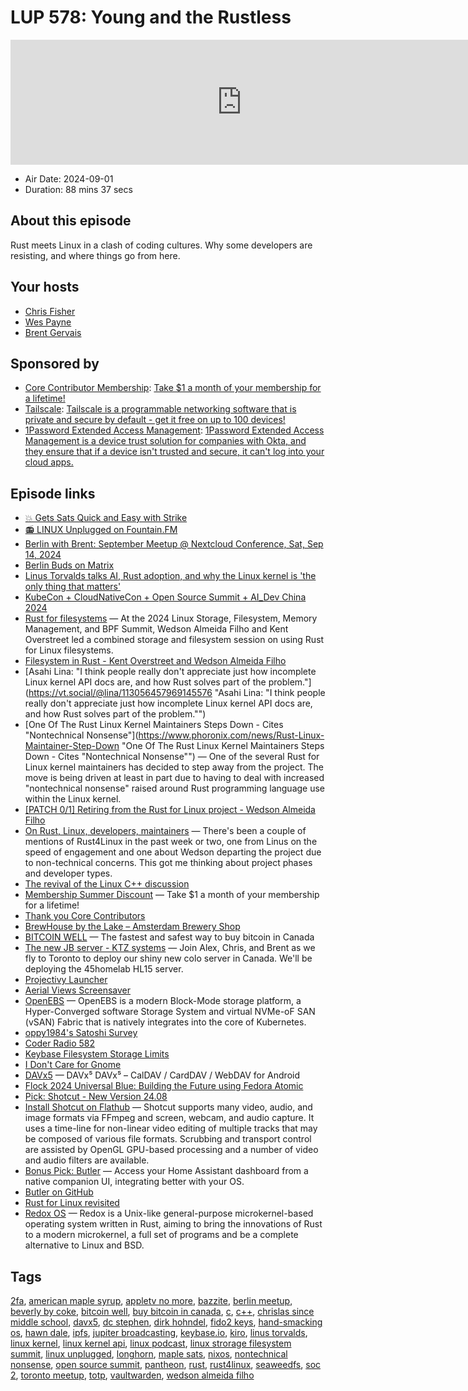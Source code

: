 # LUP 578: Young and the Rustless

<iframe src="https://player.fireside.fm/v2/RUkczH-V+3Pgij51g?theme=dark" width="740" height="200" frameborder="0" scrolling="no"></iframe>

* Air Date: 2024-09-01
* Duration: 88 mins 37 secs

## About this episode

Rust meets Linux in a clash of coding cultures. Why some developers are resisting, and where things go from here.

## Your hosts
* [Chris Fisher](https://linuxunplugged.com/hosts/chrislas)
* [Wes Payne](https://linuxunplugged.com/hosts/wes)
* [Brent Gervais](https://linuxunplugged.com/hosts/brent)

## Sponsored by

  * [Core Contributor Membership](https://jupitersignal.memberful.com/checkout?plan=52946&coupon=summer): [Take $1 a month of your membership for a lifetime!](https://jupitersignal.memberful.com/checkout?plan=52946&coupon=summer)
  * [Tailscale](http://tailscale.com/linuxunplugged): [Tailscale is a programmable networking software that is private and secure by default - get it free on up to 100 devices!](http://tailscale.com/linuxunplugged)
  * [1Password Extended Access Management](https://1password.com/unplugged): [1Password Extended Access Management is a device trust solution for companies with Okta, and they ensure that if a device isn't trusted and secure, it can't log into your cloud apps.](https://1password.com/unplugged)



## Episode links

  * [💥 Gets Sats Quick and Easy with Strike](https://strike.me/ "💥 Gets Sats Quick and Easy with Strike")
  * [📻 LINUX Unplugged on Fountain.FM](https://www.fountain.fm/show/dWiuBeqpDSM86AwXRXov "📻 LINUX Unplugged  on Fountain.FM")
  * [Berlin with Brent: September Meetup @ Nextcloud Conference, Sat, Sep 14, 2024](https://www.meetup.com/jupiterbroadcasting/events/300421391/?eventOrigin=group_upcoming_events "Berlin with Brent: September Meetup @ Nextcloud Conference, Sat, Sep 14, 2024")
  * [Berlin Buds on Matrix](https://matrix.to/#/%23berlin:jupiterbroadcasting.com "Berlin Buds on Matrix")
  * [Linus Torvalds talks AI, Rust adoption, and why the Linux kernel is 'the only thing that matters'](https://www.zdnet.com/article/linus-torvalds-talks-ai-rust-adoption-and-why-the-linux-kernel-is-the-only-thing-that-matters/ "Linus Torvalds talks AI, Rust adoption, and why the Linux kernel is 'the only thing that matters'")
  * [KubeCon + CloudNativeCon + Open Source Summit + AI_Dev China 2024](https://kccncossaidevchn2024.sched.com/event/1eZrx/keynote-linus-torvalds-creator-of-linux-git-in-conversation-with-dirk-hohndel-head-of-the-open-source-program-office-verizon-mo-3hxi-linuxregitzha-linus-torvaldsverizontu-ju-dirk-hohndelzha-tuo "KubeCon + CloudNativeCon + Open Source Summit + AI_Dev China 2024")
  * [Rust for filesystems](https://lwn.net/Articles/978738/ "Rust for filesystems") — At the 2024 Linux Storage, Filesystem, Memory Management, and BPF Summit, Wedson Almeida Filho and Kent Overstreet led a combined storage and filesystem session on using Rust for Linux filesystems.
  * [Filesystem in Rust - Kent Overstreet and Wedson Almeida Filho](https://www.youtube.com/watch?v=WiPp9YEBV0Q "Filesystem in Rust - Kent Overstreet and Wedson Almeida Filho")
  * [Asahi Lina: "I think people really don't appreciate just how incomplete Linux kernel API docs are, and how Rust solves part of the problem."](https://vt.social/@lina/113056457969145576 "Asahi Lina: "I think people really don't appreciate just how incomplete Linux kernel API docs are, and how Rust solves part of the problem."")
  * [One Of The Rust Linux Kernel Maintainers Steps Down - Cites "Nontechnical Nonsense"](https://www.phoronix.com/news/Rust-Linux-Maintainer-Step-Down "One Of The Rust Linux Kernel Maintainers Steps Down - Cites "Nontechnical Nonsense"") — One of the several Rust for Linux kernel maintainers has decided to step away from the project. The move is being driven at least in part due to having to deal with increased "nontechnical nonsense" raised around Rust programming language use within the Linux kernel.
  * [[PATCH 0/1] Retiring from the Rust for Linux project - Wedson Almeida Filho](https://lore.kernel.org/lkml/20240828211117.9422-1-wedsonaf@gmail.com/ "\[PATCH 0/1\] Retiring from the Rust for Linux project - Wedson Almeida Filho")
  * [On Rust, Linux, developers, maintainers](https://airlied.blogspot.com/2024/08/on-rust-linux-developers-maintainers.html "On Rust, Linux, developers, maintainers") — There's been a couple of mentions of Rust4Linux in the past week or two, one from Linus on the speed of engagement and one about Wedson departing the project due to non-technical concerns. This got me thinking about project phases and developer types.
  * [The revival of the Linux C++ discussion](https://www.phoronix.com/news/CPP-Linux-Kernel-2024-Discuss "The revival of the Linux C++ discussion")
  * [Membership Summer Discount](https://jupitersignal.memberful.com/checkout?plan=52946&coupon=summer "Membership Summer Discount") — Take $1 a month of your membership for a lifetime!
  * [Thank you Core Contributors](https://h.docs.lol/P2dCEHiLQ-myWSfutiqD7Q# "Thank you Core Contributors")
  * [BrewHouse by the Lake – Amsterdam Brewery Shop](https://amsterdambeer.com/pages/brewhouse-by-the-lake "BrewHouse by the Lake – Amsterdam Brewery Shop")
  * [BITCOIN WELL](https://bitcoinwell.com/ "BITCOIN WELL") — The fastest and safest way to buy bitcoin in Canada
  * [The new JB server - KTZ systems](https://www.youtube.com/watch?v=6CZad9Qjfxo "The new JB server - KTZ systems") — Join Alex, Chris, and Brent as we fly to Toronto to deploy our shiny new colo server in Canada. We'll be deploying the 45homelab HL15 server.
  * [Projectivy Launcher](https://play.google.com/store/apps/details?id=com.spocky.projengmenu&hl=en_US "Projectivy Launcher")
  * [Aerial Views Screensaver](https://play.google.com/store/apps/details?id=com.neilturner.aerialviews&hl=en_US "Aerial Views Screensaver")
  * [OpenEBS](https://github.com/openebs/openebs "OpenEBS") — OpenEBS is a modern Block-Mode storage platform, a Hyper-Converged software Storage System and virtual NVMe-oF SAN (vSAN) Fabric that is natively integrates into the core of Kubernetes.
  * [oppy1984's Satoshi Survey](https://oppy1984.com/Satoshi-Survey "oppy1984's Satoshi Survey")
  * [Coder Radio 582](https://coder.show/582 "Coder Radio 582")
  * [Keybase Filesystem Storage Limits](https://book.keybase.io/docs/files#storage "Keybase Filesystem Storage Limits")
  * [I Don't Care for Gnome](https://woltman.com/gnome-bad/ "I Don't Care for Gnome")
  * [DAVx5](https://www.davx5.com/ "DAVx5") — DAVx⁵ DAVx⁵ – CalDAV / CardDAV / WebDAV for Android
  * [Flock 2024 Universal Blue: Building the Future using Fedora Atomic](https://www.youtube.com/watch?v=uMkePEflqpk "Flock 2024 Universal Blue: Building the Future using Fedora Atomic")
  * [Pick: Shotcut - New Version 24.08](https://www.shotcut.org/blog/new-release-240829/ "Pick: Shotcut - New Version 24.08")
  * [Install Shotcut on Flathub](https://flathub.org/apps/org.shotcut.Shotcut "Install Shotcut on Flathub") — Shotcut supports many video, audio, and image formats via FFmpeg and screen, webcam, and audio capture. It uses a time-line for non-linear video editing of multiple tracks that may be composed of various file formats. Scrubbing and transport control are assisted by OpenGL GPU-based processing and a number of video and audio filters are available.
  * [Bonus Pick: Butler](https://flathub.org/apps/com.cassidyjames.butler "Bonus Pick: Butler") — Access your Home Assistant dashboard from a native companion UI, integrating better with your OS.
  * [Butler on GitHub](https://github.com/cassidyjames/butler "Butler on GitHub")
  * [Rust for Linux revisited](https://drewdevault.com/2024/08/30/2024-08-30-Rust-in-Linux-revisited.html "Rust for Linux revisited")
  * [Redox OS](https://www.redox-os.org/ "Redox OS") — Redox is a Unix-like general-purpose microkernel-based operating system written in Rust, aiming to bring the innovations of Rust to a modern microkernel, a full set of programs and be a complete alternative to Linux and BSD.



## Tags

[2fa](https://linuxunplugged.com/tags/2fa), [american maple syrup](https://linuxunplugged.com/tags/american%20maple%20syrup), [appletv no more](https://linuxunplugged.com/tags/appletv%20no%20more), [bazzite](https://linuxunplugged.com/tags/bazzite), [berlin meetup](https://linuxunplugged.com/tags/berlin%20meetup), [beverly by coke](https://linuxunplugged.com/tags/beverly%20by%20coke), [bitcoin well](https://linuxunplugged.com/tags/bitcoin%20well), [buy bitcoin in canada](https://linuxunplugged.com/tags/buy%20bitcoin%20in%20canada), [c](https://linuxunplugged.com/tags/c), [c++](https://linuxunplugged.com/tags/c++), [chrislas since middle school](https://linuxunplugged.com/tags/chrislas%20since%20middle%20school), [davx5](https://linuxunplugged.com/tags/davx5), [dc stephen](https://linuxunplugged.com/tags/dc%20stephen), [dirk hohndel](https://linuxunplugged.com/tags/dirk%20hohndel), [fido2 keys](https://linuxunplugged.com/tags/fido2%20keys), [hand-smacking os](https://linuxunplugged.com/tags/hand-smacking%20os), [hawn dale](https://linuxunplugged.com/tags/hawn%20dale), [ipfs](https://linuxunplugged.com/tags/ipfs), [jupiter broadcasting](https://linuxunplugged.com/tags/jupiter%20broadcasting), [keybase.io](https://linuxunplugged.com/tags/keybase.io), [kiro](https://linuxunplugged.com/tags/kiro), [linus torvalds](https://linuxunplugged.com/tags/linus%20torvalds), [linux kernel](https://linuxunplugged.com/tags/linux%20kernel), [linux kernel api](https://linuxunplugged.com/tags/linux%20kernel%20api), [linux podcast](https://linuxunplugged.com/tags/linux%20podcast), [linux strorage filesystem summit](https://linuxunplugged.com/tags/linux%20strorage%20filesystem%20summit), [linux unplugged](https://linuxunplugged.com/tags/linux%20unplugged), [longhorn](https://linuxunplugged.com/tags/longhorn), [maple sats](https://linuxunplugged.com/tags/maple%20sats), [nixos](https://linuxunplugged.com/tags/nixos), [nontechnical nonsense](https://linuxunplugged.com/tags/nontechnical%20nonsense), [open source summit](https://linuxunplugged.com/tags/open%20source%20summit), [pantheon](https://linuxunplugged.com/tags/pantheon), [rust](https://linuxunplugged.com/tags/rust), [rust4linux](https://linuxunplugged.com/tags/rust4linux), [seaweedfs](https://linuxunplugged.com/tags/seaweedfs), [soc 2](https://linuxunplugged.com/tags/soc%202), [toronto meetup](https://linuxunplugged.com/tags/toronto%20meetup), [totp](https://linuxunplugged.com/tags/totp), [vaultwarden](https://linuxunplugged.com/tags/vaultwarden), [wedson almeida filho](https://linuxunplugged.com/tags/wedson%20almeida%20filho)